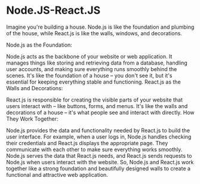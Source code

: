 # Node.JS-React.JS
Imagine you're building a house. Node.js is like the foundation and plumbing of the house, while React.js is like the walls, windows, and decorations.

Node.js as the Foundation:

Node.js acts as the backbone of your website or web application. It manages things like storing and retrieving data from a database, handling user accounts, and making sure everything runs smoothly behind the scenes.
It's like the foundation of a house – you don't see it, but it's essential for keeping everything stable and functioning.
React.js as the Walls and Decorations:

React.js is responsible for creating the visible parts of your website that users interact with – like buttons, forms, and menus.
It's like the walls and decorations of a house – it's what people see and interact with directly.
How They Work Together:

Node.js provides the data and functionality needed by React.js to build the user interface. For example, when a user logs in, Node.js handles checking their credentials and React.js displays the appropriate page.
They communicate with each other to make sure everything works smoothly. Node.js serves the data that React.js needs, and React.js sends requests to Node.js when users interact with the website.
So, Node.js and React.js work together like a strong foundation and beautifully designed walls to create a functional and attractive web application.
